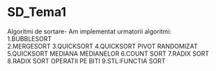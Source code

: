 # SD_Tema1
 Algoritmi de sortare-
 Am implementat urmatorii algoritmi:
 <BR>
 1.BUBBLESORT
 <BR>
 2.MERGESORT
 3.QUICKSORT
 4.QUICKSORT PIVOT RANDOMIZAT
 5.QUICKSORT MEDIANA MEDIANELOR
 6.COUNT SORT
 7.RADIX SORT
 8.RADIX SORT OPERATII PE BITI
 9.STL:FUNCTIA SORT
